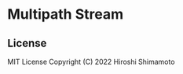 Multipath Stream
================

License
-------
MIT License Copyright (C) 2022 Hiroshi Shimamoto
